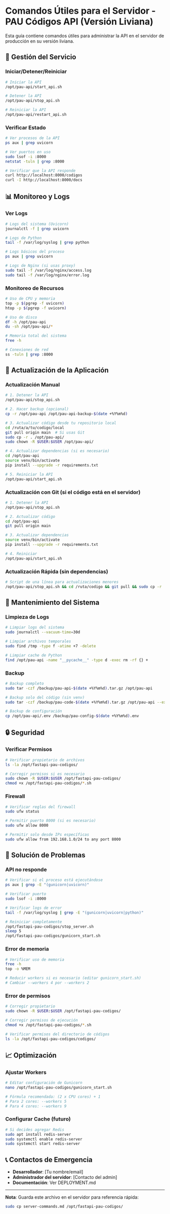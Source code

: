 # Comandos Útiles para el Servidor - PAU Códigos API (Versión Liviana)

Esta guía contiene comandos útiles para administrar la API en el servidor de producción en su versión liviana.

## 🚀 Gestión del Servicio

### Iniciar/Detener/Reiniciar
```bash
# Iniciar la API
/opt/pau-api/start_api.sh

# Detener la API
/opt/pau-api/stop_api.sh

# Reiniciar la API
/opt/pau-api/restart_api.sh
```

### Verificar Estado
```bash
# Ver procesos de la API
ps aux | grep uvicorn

# Ver puertos en uso
sudo lsof -i :8000
netstat -tuln | grep :8000

# Verificar que la API responde
curl http://localhost:8000/codigos
curl -I http://localhost:8000/docs
```

## 📊 Monitoreo y Logs

### Ver Logs
```bash
# Logs del sistema (Uvicorn)
journalctl -f | grep uvicorn

# Logs de Python
tail -f /var/log/syslog | grep python

# Logs básicos del proceso
ps aux | grep uvicorn

# Logs de Nginx (si usas proxy)
sudo tail -f /var/log/nginx/access.log
sudo tail -f /var/log/nginx/error.log
```

### Monitoreo de Recursos
```bash
# Uso de CPU y memoria
top -p $(pgrep -f uvicorn)
htop -p $(pgrep -f uvicorn)

# Uso de disco
df -h /opt/pau-api
du -sh /opt/pau-api/*

# Memoria total del sistema
free -h

# Conexiones de red
ss -tuln | grep :8000
```

## 🔄 Actualización de la Aplicación

### Actualización Manual
```bash
# 1. Detener la API
/opt/pau-api/stop_api.sh

# 2. Hacer backup (opcional)
cp -r /opt/pau-api /opt/pau-api-backup-$(date +%Y%m%d)

# 3. Actualizar código desde tu repositorio local
cd /ruta/a/tu/codigo/local
git pull origin main  # Si usas Git
sudo cp -r . /opt/pau-api/
sudo chown -R $USER:$USER /opt/pau-api/

# 4. Actualizar dependencias (si es necesario)
cd /opt/pau-api
source venv/bin/activate
pip install --upgrade -r requirements.txt

# 5. Reiniciar la API
/opt/pau-api/start_api.sh
```

### Actualización con Git (si el código está en el servidor)
```bash
# 1. Detener la API
/opt/pau-api/stop_api.sh

# 2. Actualizar código
cd /opt/pau-api
git pull origin main

# 3. Actualizar dependencias
source venv/bin/activate
pip install --upgrade -r requirements.txt

# 4. Reiniciar
/opt/pau-api/start_api.sh
```

### Actualización Rápida (sin dependencias)
```bash
# Script de una línea para actualizaciones menores
/opt/pau-api/stop_api.sh && cd /ruta/codigo && git pull && sudo cp -r . /opt/pau-api/ && /opt/pau-api/start_api.sh
```

## 🧹 Mantenimiento del Sistema

### Limpieza de Logs
```bash
# Limpiar logs del sistema
sudo journalctl --vacuum-time=30d

# Limpiar archivos temporales
sudo find /tmp -type f -atime +7 -delete

# Limpiar cache de Python
find /opt/pau-api -name "__pycache__" -type d -exec rm -rf {} +
```

### Backup
```bash
# Backup completo
sudo tar -czf /backup/pau-api-$(date +%Y%m%d).tar.gz /opt/pau-api

# Backup solo del código (sin venv)
sudo tar -czf /backup/pau-code-$(date +%Y%m%d).tar.gz /opt/pau-api --exclude=venv

# Backup de configuración
cp /opt/pau-api/.env /backup/pau-config-$(date +%Y%m%d).env
```

## 🔒 Seguridad

### Verificar Permisos
```bash
# Verificar propietario de archivos
ls -la /opt/fastapi-pau-codigos/

# Corregir permisos si es necesario
sudo chown -R $USER:$USER /opt/fastapi-pau-codigos/
chmod +x /opt/fastapi-pau-codigos/*.sh
```

### Firewall
```bash
# Verificar reglas del firewall
sudo ufw status

# Permitir puerto 8000 (si es necesario)
sudo ufw allow 8000

# Permitir solo desde IPs específicas
sudo ufw allow from 192.168.1.0/24 to any port 8000
```

## 🚨 Solución de Problemas

### API no responde
```bash
# Verificar si el proceso está ejecutándose
ps aux | grep -E "(gunicorn|uvicorn)"

# Verificar puerto
sudo lsof -i :8000

# Verificar logs de error
tail -f /var/log/syslog | grep -E "(gunicorn|uvicorn|python)"

# Reiniciar completamente
/opt/fastapi-pau-codigos/stop_server.sh
sleep 5
/opt/fastapi-pau-codigos/gunicorn_start.sh
```

### Error de memoria
```bash
# Verificar uso de memoria
free -h
top -o %MEM

# Reducir workers si es necesario (editar gunicorn_start.sh)
# Cambiar --workers 4 por --workers 2
```

### Error de permisos
```bash
# Corregir propietario
sudo chown -R $USER:$USER /opt/fastapi-pau-codigos/

# Corregir permisos de ejecución
chmod +x /opt/fastapi-pau-codigos/*.sh

# Verificar permisos del directorio de códigos
ls -la /opt/fastapi-pau-codigos/codigos/
```

## 📈 Optimización

### Ajustar Workers
```bash
# Editar configuración de Gunicorn
nano /opt/fastapi-pau-codigos/gunicorn_start.sh

# Fórmula recomendada: (2 x CPU cores) + 1
# Para 2 cores: --workers 5
# Para 4 cores: --workers 9
```

### Configurar Cache (futuro)
```bash
# Si decides agregar Redis
sudo apt install redis-server
sudo systemctl enable redis-server
sudo systemctl start redis-server
```

## 📞 Contactos de Emergencia

- **Desarrollador**: [Tu nombre/email]
- **Administrador del servidor**: [Contacto del admin]
- **Documentación**: Ver DEPLOYMENT.md

---

**Nota**: Guarda este archivo en el servidor para referencia rápida:
```bash
sudo cp server-commands.md /opt/fastapi-pau-codigos/
```